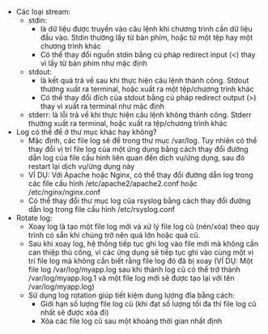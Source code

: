 - Các loại stream:
  - stdin:
    - là dữ liệu được truyền vào câu lệnh khi chương trình cần dữ liệu đầu vào. Stdin thường lấy từ bàn phím, hoặc từ một tệp hay một chương trình khác
    - Có thể thay đổi nguồn stdin bằng cú pháp redirect input (<) thay vì lấy từ bàn phím như mặc định
  - stdout:
    - là kết quả trả về sau khi thực hiện câu lệnh thành công. Stdout thường xuất ra terminal, hoặc xuất ra một tệp/chương trình khác
    - Có thể thay đổi đích của stdout bằng cú pháp redirect output (>) thay vì xuất ra terminal như mặc định
  - stderr: là lỗi trả về khi thực hiện câu lệnh không thành công. Stderr thường xuất ra terminal, hoặc xuất ra tệp/chương trình khác
- Log có thể để ở thư mục khác hay không?
  - Mặc định, các file log sẽ để trong thư mục /var/log. Tuy nhiên có thể thay đổi vị trí file log của một ứng dụng bằng cách thay đổi đường dẫn log của file cấu hình liên quan đến dịch vụ/ứng dụng, sau đó restart lại dịch vụ/ứng dụng này
  - VÍ DỤ: Với Apache hoặc Nginx, có thể thay đổi đường dẫn log trong các file cấu hình /etc/apache2/apache2.conf hoặc /etc/nginx/nginx.conf
  - Có thể thay đổi thư mục log của rsyslog bằng cách thay đổi đường dẫn log trong file cấu hình /etc/rsyslog.conf
- Rotate log:
  - Xoay log là tạo một file log mới và xử lý file log cũ (nén/xóa) theo quy trình có sẵn khi chúng trở nên quá lớn hoặc quá cũ.
  - Sau khi xoay log, hệ thống tiếp tục ghi log vào file mới mà không cần can thiệp thủ công, vì các ứng dụng sẽ tiếp tục ghi vào cùng một vị trí file log mà không cần biết rằng file log đó đã bị xoay (VÍ DỤ: Một file log /var/log/myapp.log sau khi thành log cũ có thể trở thành /var/log/myapp.log.1 và một file log mới sẽ được tạo lại với tên /var/log/myapp.log)
  - Sử dụng log rotation giúp tiết kiệm dung lượng đĩa bằng cách:
    - Giới hạn số lượng file log cũ (khi đạt số lượng tối đa thì file log cũ nhất sẽ được xóa đi)
    - Xóa các file log cũ sau một khoảng thời gian nhất định

